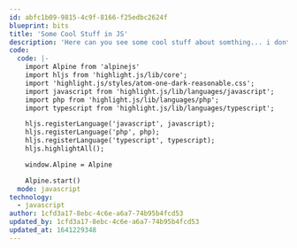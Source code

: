 ```yaml
---
id: abfc1b09-9815-4c9f-8166-f25edbc2624f
blueprint: bits
title: 'Some Cool Stuff in JS'
description: 'Here can you see some cool stuff about somthing... i dont know what exactly because this is just some Placholder text.'
code:
  code: |-
    import Alpine from 'alpinejs'
    import hljs from 'highlight.js/lib/core';
    import 'highlight.js/styles/atom-one-dark-reasonable.css';
    import javascript from 'highlight.js/lib/languages/javascript';
    import php from 'highlight.js/lib/languages/php';
    import typescript from 'highlight.js/lib/languages/typescript';

    hljs.registerLanguage('javascript', javascript);
    hljs.registerLanguage('php', php);
    hljs.registerLanguage('typescript', typescript);
    hljs.highlightAll();

    window.Alpine = Alpine

    Alpine.start()
  mode: javascript
technology:
  - javascript
author: 1cfd3a17-8ebc-4c6e-a6a7-74b95b4fcd53
updated_by: 1cfd3a17-8ebc-4c6e-a6a7-74b95b4fcd53
updated_at: 1641229348
---
```

